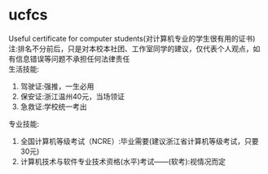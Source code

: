 # ucfcs
Useful certificate for computer students(对计算机专业的学生很有用的证书)  
注:排名不分前后，只是对本校本社团、工作室同学的建议，仅代表个人观点，如有信息错误等问题不承担任何法律责任  
生活技能:
1. 驾驶证:强推，一生必用
2. 保安证:浙江温州40元，当场领证
3. 急救证:学校统一考出

专业技能:
1. 全国计算机等级考试（NCRE）:毕业需要(建议浙江省计算机等级考试，只要30元)
2. 计算机技术与软件专业技术资格(水平)考试——(软考):视情况而定
